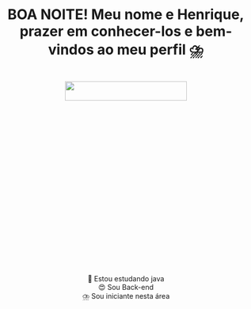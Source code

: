  <h1 align="center" >BOA NOITE! Meu nome e Henrique, prazer em conhecer-los e bem-vindos ao meu perfil ⛈️ </h1>

<div style="display:inline_block" align="center" height="100vh"> <br>
    <img align="center" width= "70%" height="10%" loop src="https://i.pinimg.com/originals/3a/f8/ae/3af8ae6ee531e1dcf79a197708dbeb26.gif"
</div>

  <div padding="20px 30px">👻 Estou estudando java </div> 
  <div>😍 Sou Back-end</div>
  <div>⛈️ Sou iniciante nesta área</div>


